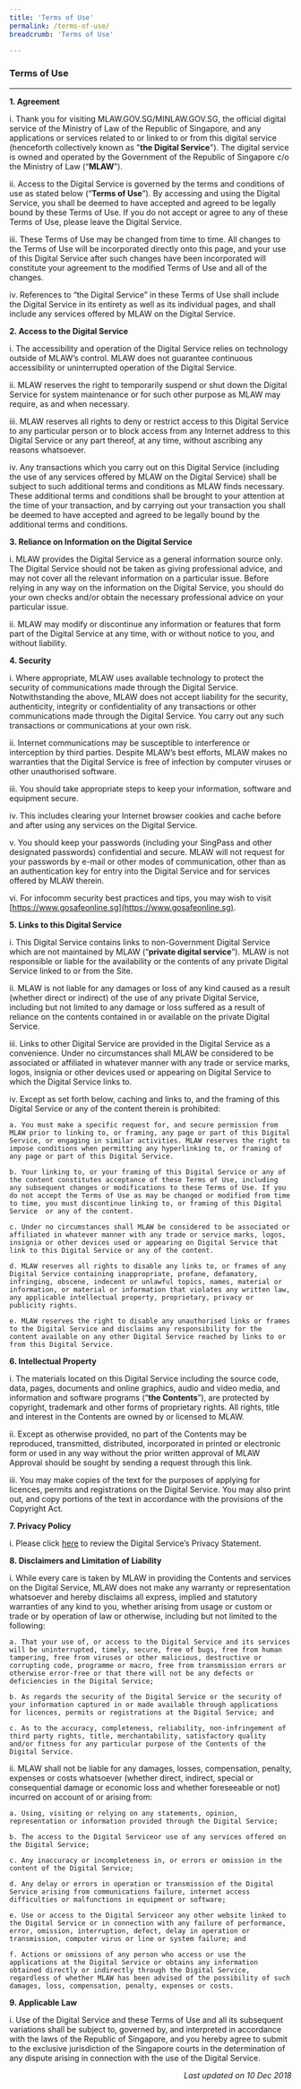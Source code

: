 ```yaml
---
title: 'Terms of Use'
permalink: /terms-of-use/
breadcrumb: 'Terms of Use'

---
```



### Terms of Use
---
**1. Agreement**

   i.    Thank you for visiting MLAW.GOV.SG/MINLAW.GOV.SG, the official digital service of the Ministry of Law of the Republic of  Singapore, and any applications or services related to or linked to or from this digital service (henceforth collectively known as "**the Digital Service**"). The digital service is owned and operated by the Government of the Republic of Singapore c/o the Ministry of Law (“**MLAW**”). 
    
   ii.    Access to the Digital Service is governed by the terms and conditions of use as stated below (“**Terms of Use**”). By accessing and using the Digital Service, you shall be deemed to have accepted and agreed to be legally bound by these Terms of Use. If you do not accept or agree to any of these Terms of Use, please leave the Digital Service.

   iii.    These Terms of Use may be changed from time to time. All changes to the Terms of Use will be incorporated directly onto this page, and your use of this Digital Service after such changes have been incorporated will constitute your agreement to the modified Terms of Use and all of the changes.

   iv.    References to “the Digital Service” in these Terms of Use shall include the Digital Service in its entirety as well as its individual pages, and shall include any services offered by MLAW on the Digital Service. 

**2. Access to the Digital Service**

   i.     The accessibility and operation of the Digital Service relies on technology outside of MLAW’s control. MLAW does not guarantee continuous accessibility or uninterrupted operation of the Digital Service.

   ii.     MLAW reserves the right to temporarily suspend or shut down the Digital Service for system maintenance or for such other purpose as MLAW may require, as and when necessary.

   iii.     MLAW reserves all rights to deny or restrict access to this Digital Service to any particular person or to block access from any Internet address to this Digital Service or any part thereof, at any time, without ascribing any reasons whatsoever.

   iv.     Any transactions which you carry out on this Digital Service (including the use of any services offered by MLAW on the Digital Service) shall be subject to such additional terms and conditions as MLAW finds necessary. These additional terms and conditions shall be brought to your attention at the time of your transaction, and by carrying out your transaction you shall be deemed to have accepted and agreed to be legally bound by the additional terms and conditions.  

**3. Reliance on Information on the Digital Service**

   i.     MLAW provides the Digital Service as a general information source only. The Digital Service should not be taken as giving professional advice, and may not cover all the relevant information on a particular issue. Before relying in any way on the information on the Digital Service, you should do your own checks and/or obtain the necessary professional advice on your particular issue.

   ii.     MLAW may modify or discontinue any information or features that form part of the Digital Service at any time, with or without notice to you, and without liability.  

**4. Security** 

   i.     Where appropriate, MLAW uses available technology to protect the security of communications made through the Digital Service. Notwithstanding the above, MLAW does not accept liability for the security, authenticity, integrity or confidentiality of any transactions or other communications made through the Digital Service. You carry out any such transactions or communications at your own risk. 

   ii.     Internet communications may be susceptible to interference or interception by third parties. Despite MLAW’s best efforts, MLAW makes no warranties that the Digital Service is free of infection by computer viruses or other unauthorised software. 

   iii.     You should take appropriate steps to keep your information, software and equipment secure. 

   iv.     This includes clearing your Internet browser cookies and cache before and after using any services on the Digital Service. 

   v.     You should keep your passwords (including your SingPass and other designated passwords) confidential and secure. MLAW will not request for your passwords by e-mail or other modes of communication, other than as an authentication key for entry into the Digital Service and for services offered by MLAW therein.

   vi.     For infocomm security best practices and tips, you may wish to visit [https://www.gosafeonline.sg](https://www.gosafeonline.sg). 

 **5. Links to this Digital Service**

   i.     This Digital Service contains links to non-Government Digital Service which are not maintained by MLAW (“**private digital service**”). MLAW is not responsible or liable for the availability or the contents of any private Digital Service linked to or from the Site. 

   ii.     MLAW is not liable for any damages or loss of any kind caused as a result (whether direct or indirect) of the use of any private Digital Service, including but not limited to any damage or loss suffered as a result of reliance on the contents contained in or available on the private Digital Service.

   iii.    Links to other Digital Service  are provided in the Digital Service as a convenience. Under no circumstances shall MLAW be considered to be associated or affiliated in whatever manner with any trade or service marks, logos, insignia or other devices used or appearing on Digital Service to which the Digital Service links to. 

   iv.     Except as set forth below, caching and links to, and the framing of this Digital Service or any of the content therein is prohibited:

    a. You must make a specific request for, and secure permission from MLAW prior to linking to, or framing, any page or part of this Digital Service, or engaging in similar activities. MLAW reserves the right to impose conditions when permitting any hyperlinking to, or framing of any page or part of this Digital Service. 

    b. Your linking to, or your framing of this Digital Service or any of the content constitutes acceptance of these Terms of Use, including any subsequent changes or modifications to these Terms of Use. If you do not accept the Terms of Use as may be changed or modified from time to time, you must discontinue linking to, or framing of this Digital Service  or any of the content.

    c. Under no circumstances shall MLAW be considered to be associated or affiliated in whatever manner with any trade or service marks, logos, insignia or other devices used or appearing on Digital Service that link to this Digital Service or any of the content. 

    d. MLAW reserves all rights to disable any links to, or frames of any Digital Service containing inappropriate, profane, defamatory, infringing, obscene, indecent or unlawful topics, names, material or information, or material or information that violates any written law, any applicable intellectual property, proprietary, privacy or publicity rights. 

    e. MLAW reserves the right to disable any unauthorised links or frames to the Digital Service and disclaims any responsibility for the content available on any other Digital Service reached by links to or from this Digital Service.

**6. Intellectual Property**

   i.     The materials located on this Digital Service including the source code, data, pages, documents and online graphics, audio and video media, and information and software programs (“**the Contents**”), are protected by copyright, trademark and other forms of proprietary rights. All rights, title and interest in the Contents are owned by or licensed to MLAW.

   ii.     Except as otherwise provided, no part of the Contents may be reproduced, transmitted, distributed, incorporated in printed or electronic form or used in any way without the prior written approval of MLAW Approval should be sought by sending a request through this link.

   iii.     You may make copies of the text for the purposes of applying for licences, permits and registrations on the Digital Service. You may also print out, and copy portions of the text in accordance with the provisions of the Copyright Act. 

**7. Privacy Policy**

   i.     Please click [here](/privacy.md/) to review the Digital Service’s Privacy Statement. 

**8. Disclaimers and Limitation of Liability**

   i.     While every care is taken by MLAW in providing the Contents and services on the Digital Service, MLAW does not make any warranty or representation whatsoever and hereby disclaims all express, implied and statutory warranties of any kind to you, whether arising from usage or custom or trade or by operation of law or otherwise, including but not limited to the following:

    a. That your use of, or access to the Digital Service and its services will be uninterrupted, timely, secure, free of bugs, free from human tampering, free from viruses or other malicious, destructive or corrupting code, programme or macro, free from transmission errors or otherwise error-free or that there will not be any defects or deficiencies in the Digital Service;

    b. As regards the security of the Digital Service or the security of your information captured in or made available through applications for licences, permits or registrations at the Digital Service; and

    c. As to the accuracy, completeness, reliability, non-infringement of third party rights, title, merchantability, satisfactory quality and/or fitness for any particular purpose of the Contents of the Digital Service.

   ii. MLAW shall not be liable for any damages, losses, compensation, penalty, expenses or costs whatsoever (whether direct, indirect, special or consequential damage or economic loss and whether foreseeable or not) incurred on account of or arising from:

    a. Using, visiting or relying on any statements, opinion, representation or information provided through the Digital Service;

    b. The access to the Digital Serviceor use of any services offered on the Digital Service;

    c. Any inaccuracy or incompleteness in, or errors or omission in the content of the Digital Service;

    d. Any delay or errors in operation or transmission of the Digital Service arising from communications failure, internet access difficulties or malfunctions in equipment or software; 

    e. Use or access to the Digital Serviceor any other website linked to the Digital Service or in connection with any failure of performance, error, omission, interruption, defect, delay in operation or transmission, computer virus or line or system failure; and 

    f. Actions or omissions of any person who access or use the applications at the Digital Service or obtains any information obtained directly or indirectly through the Digital Service, regardless of whether MLAW has been advised of the possibility of such damages, loss, compensation, penalty, expenses or costs.

**9. Applicable Law**

   i.     Use of the Digital Service and these Terms of Use and all its subsequent variations shall be subject to, governed by, and interpreted in accordance with the laws of the Republic of Singapore, and you hereby agree to submit to the exclusive jurisdiction of the Singapore courts in the determination of any dispute arising in connection with the use of the Digital Service. 

<p align="right"><i>Last updated on 10 Dec 2018</i></p>

